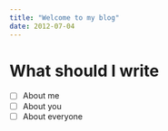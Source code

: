 ```yaml
---
title: "Welcome to my blog"
date: 2012-07-04
---
```


# What should I write
- [ ] About me
- [ ] About you
- [ ] About everyone
